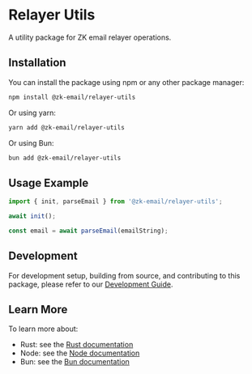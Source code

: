 # Relayer Utils

A utility package for ZK email relayer operations.

## Installation

You can install the package using npm or any other package manager:

```sh
npm install @zk-email/relayer-utils
```

Or using yarn:

```sh
yarn add @zk-email/relayer-utils
```

Or using Bun:

```sh
bun add @zk-email/relayer-utils
```

## Usage Example

```javascript
import { init, parseEmail } from '@zk-email/relayer-utils';

await init();

const email = await parseEmail(emailString);
```

## Development

For development setup, building from source, and contributing to this package, please refer to our [Development Guide](./DEV-README.md).

## Learn More

To learn more about:
- Rust: see the [Rust documentation](https://www.rust-lang.org)
- Node: see the [Node documentation](https://nodejs.org)
- Bun: see the [Bun documentation](https://bun.sh)
